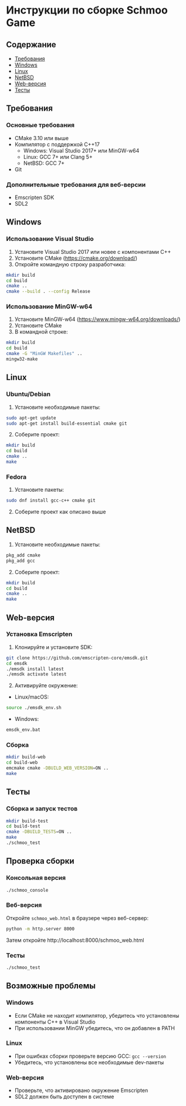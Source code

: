 # Инструкции по сборке Schmoo Game

## Содержание
- [Требования](#требования)
- [Windows](#windows)
- [Linux](#linux)
- [NetBSD](#netbsd)
- [Web-версия](#web-версия)
- [Тесты](#тесты)

## Требования

### Основные требования
- CMake 3.10 или выше
- Компилятор с поддержкой C++17
  - Windows: Visual Studio 2017+ или MinGW-w64
  - Linux: GCC 7+ или Clang 5+
  - NetBSD: GCC 7+
- Git

### Дополнительные требования для веб-версии
- Emscripten SDK
- SDL2

## Windows

### Использование Visual Studio

1. Установите Visual Studio 2017 или новее с компонентами C++
2. Установите CMake (https://cmake.org/download/)
3. Откройте командную строку разработчика:
```bash
mkdir build
cd build
cmake ..
cmake --build . --config Release
```

### Использование MinGW-w64

1. Установите MinGW-w64 (https://www.mingw-w64.org/downloads/)
2. Установите CMake
3. В командной строке:
```bash
mkdir build
cd build
cmake -G "MinGW Makefiles" ..
mingw32-make
```

## Linux

### Ubuntu/Debian

1. Установите необходимые пакеты:
```bash
sudo apt-get update
sudo apt-get install build-essential cmake git
```

2. Соберите проект:
```bash
mkdir build
cd build
cmake ..
make
```

### Fedora

1. Установите пакеты:
```bash
sudo dnf install gcc-c++ cmake git
```

2. Соберите проект как описано выше

## NetBSD

1. Установите необходимые пакеты:
```bash
pkg_add cmake
pkg_add gcc
```

2. Соберите проект:
```bash
mkdir build
cd build
cmake ..
make
```

## Web-версия

### Установка Emscripten

1. Клонируйте и установите SDK:
```bash
git clone https://github.com/emscripten-core/emsdk.git
cd emsdk
./emsdk install latest
./emsdk activate latest
```

2. Активируйте окружение:
- Linux/macOS:
```bash
source ./emsdk_env.sh
```
- Windows:
```cmd
emsdk_env.bat
```

### Сборка

```bash
mkdir build-web
cd build-web
emcmake cmake -DBUILD_WEB_VERSION=ON ..
make
```

## Тесты

### Сборка и запуск тестов

```bash
mkdir build-test
cd build-test
cmake -DBUILD_TESTS=ON ..
make
./schmoo_test
```

## Проверка сборки

### Консольная версия
```bash
./schmoo_console
```

### Веб-версия
Откройте `schmoo_web.html` в браузере через веб-сервер:
```bash
python -m http.server 8000
```
Затем откройте http://localhost:8000/schmoo_web.html

### Тесты
```bash
./schmoo_test
```

## Возможные проблемы

### Windows
- Если CMake не находит компилятор, убедитесь что установлены компоненты C++ в Visual Studio
- При использовании MinGW убедитесь, что он добавлен в PATH

### Linux
- При ошибках сборки проверьте версию GCC: `gcc --version`
- Убедитесь, что установлены все необходимые dev-пакеты

### Web-версия
- Проверьте, что активировано окружение Emscripten
- SDL2 должен быть доступен в системе
